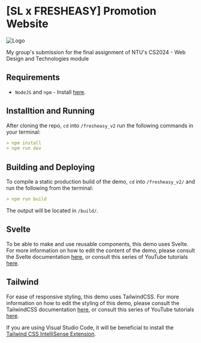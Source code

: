 # [SL x FRESHEASY] Promotion Website

![Logo](./fresheasy_v2/statiassets/logo.jpg)

My group's submission for the final assignment of NTU's CS2024 - Web Design and Technologies module

## Requirements

- `NodeJS` and `npm` - Install [here](https://nodejs.org/en).

## Installtion and Running

After cloning the repo, `cd` into `/fresheasy_v2` run the following commands in your terminal:

```md
> npm install
> npm run dev
```

## Building and Deploying

To compile a static production build of the demo, `cd` into `/fresheasy_v2/` and run the following from the terminal:

```md
> npm run build
```

The output will be located in `/build/`.

## Svelte

To be able to make and use reusable components, this demo uses Svelte. For more information on how to edit the content of the demo, please consult the Svelte documentation [here](https://kit.svelte.dev/docs/introduction), or consult this series of YouTube tutorials [here](https://www.youtube.com/playlist?list=PL4cUxeGkcC9hlbrVO_2QFVqVPhlZmz7tO).

## Tailwind

For ease of responsive styling, this demo uses TailwindCSS. For more information on how to edit the styling of this demo, please consult the TailwindCSS documentation [here](https://v2.tailwindcss.com/docs), or consult this series of YouTube tutorials [here](https://www.youtube.com/playlist?list=PL4cUxeGkcC9gpXORlEHjc5bgnIi5HEGhw).

If you are using Visual Studio Code, it will be beneficial to install the [Tailwind CSS IntelliSense Extension](https://marketplace.visualstudio.com/items?itemName=bradlc.vscode-tailwindcss).

